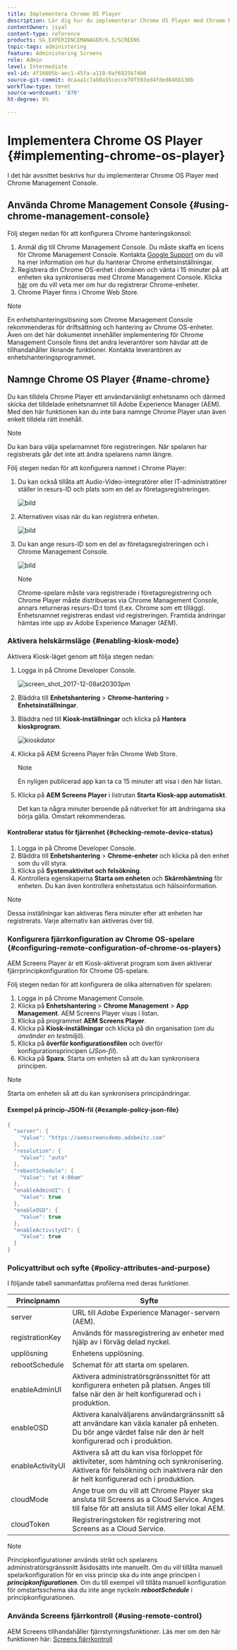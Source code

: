 ```yaml
---
title: Implementera Chrome OS Player
description: Lär dig hur du implementerar Chrome OS Player med Chrome Management Console.
contentOwner: jsyal
content-type: reference
products: SG_EXPERIENCEMANAGER/6.5/SCREENS
topic-tags: administering
feature: Administering Screens
role: Admin
level: Intermediate
exl-id: 4f16605b-aec1-45fa-a110-0af6925b74b0
source-git-commit: dcaaa1c7ab0a55cecce70f593ed4fded8468130b
workflow-type: tm+mt
source-wordcount: '870'
ht-degree: 0%

---
```


# Implementera Chrome OS Player {#implementing-chrome-os-player}

I det här avsnittet beskrivs hur du implementerar Chrome OS Player med Chrome Management Console.

## Använda Chrome Management Console {#using-chrome-management-console}

Följ stegen nedan för att konfigurera Chrome hanteringskonsol:

1. Anmäl dig till Chrome Management Console. Du måste skaffa en licens för Chrome Management Console. Kontakta [Google Support](https://support.google.com/chrome/a/answer/1375678?hl=en&ref_topic=2935995) om du vill ha mer information om hur du hanterar Chrome enhetsinställningar.
1. Registrera din Chrome OS-enhet i domänen och vänta i 15 minuter på att enheten ska synkroniseras med Chrome Management Console. Klicka [här](https://support.google.com/chrome/a/answer/1360534?hl=en) om du vill veta mer om hur du registrerar Chrome-enheter.
1. Chrome Player finns i Chrome Web Store.

>[!NOTE]
>
>En enhetshanteringslösning som Chrome Management Console rekommenderas för driftsättning och hantering av Chrome OS-enheter. Även om det här dokumentet innehåller implementering för Chrome Management Console finns det andra leverantörer som hävdar att de tillhandahåller liknande funktioner. Kontakta leverantören av enhetshanteringsprogrammet.

## Namnge Chrome OS Player {#name-chrome}

Du kan tilldela Chrome Player ett användarvänligt enhetsnamn och därmed skicka det tilldelade enhetsnamnet till Adobe Experience Manager (AEM). Med den här funktionen kan du inte bara namnge Chrome Player utan även enkelt tilldela rätt innehåll.

>[!NOTE]
>Du kan bara välja spelarnamnet före registreringen. När spelaren har registrerats går det inte att ändra spelarens namn längre.

Följ stegen nedan för att konfigurera namnet i Chrome Player:

1. Du kan också tillåta att Audio-Video-integratörer eller IT-administratörer ställer in resurs-ID och plats som en del av företagsregistreringen.

   ![bild](/help/user-guide/assets/chrome-device/chrome1.png)

1. Alternativen visas när du kan registrera enheten.

   ![bild](/help/user-guide/assets/chrome-device/chrome2.jpg)

1. Du kan ange resurs-ID som en del av företagsregistreringen och i Chrome Management Console.

   ![bild](/help/user-guide/assets/chrome-device/chrome3.png)

   >[!NOTE]
   >Chrome-spelare måste vara registrerade i företagsregistrering och Chrome Player måste distribueras via Chrome Management Console, annars returneras resurs-ID:t tomt (t.ex. Chrome som ett tillägg). Enhetsnamnet registreras endast vid registreringen. Framtida ändringar hämtas inte upp av Adobe Experience Manager (AEM).

### Aktivera helskärmsläge {#enabling-kiosk-mode}

Aktivera Kiosk-läget genom att följa stegen nedan:

1. Logga in på Chrome Developer Console.

   ![screen_shot_2017-12-08at20303pm](assets/screen_shot_2017-12-08at20303pm.png)

1. Bläddra till **Enhetshantering** > **Chrome-hantering** > **Enhetsinställningar**.
1. Bläddra ned till **Kiosk-inställningar** och klicka på **Hantera kioskprogram**.

   ![kioskdator](assets/kiosk.png)

1. Klicka på AEM Screens Player från Chrome Web Store.

   >[!NOTE]
   >
   >En nyligen publicerad app kan ta ca 15 minuter att visa i den här listan.

1. Klicka på **AEM Screens Player** i listrutan **Starta Kiosk-app automatiskt**.

   Det kan ta några minuter beroende på nätverket för att ändringarna ska börja gälla. Omstart rekommenderas.

#### Kontrollerar status för fjärrenhet {#checking-remote-device-status}

1. Logga in på Chrome Developer Console.
1. Bläddra till **Enhetshantering** > **Chrome-enheter** och klicka på den enhet som du vill styra.
1. Klicka på **Systemaktivitet och felsökning**.
1. Kontrollera egenskaperna **Starta om enheten** och **Skärmhämtning** för enheten. Du kan även kontrollera enhetsstatus och hälsoinformation.

>[!NOTE]
>
>Dessa inställningar kan aktiveras flera minuter efter att enheten har registrerats. Varje alternativ kan aktiveras över tid.

### Konfigurera fjärrkonfiguration av Chrome OS-spelare {#configuring-remote-configuration-of-chrome-os-players}

AEM Screens Player är ett Kiosk-aktiverat program som även aktiverar fjärrprincipkonfiguration för Chrome OS-spelare.

Följ stegen nedan för att konfigurera de olika alternativen för spelaren:

1. Logga in på Chrome Management Console.
1. Klicka på **Enhetshantering** > **Chrome Management** > **App Management**. AEM Screens Player visas i listan.
1. Klicka på programmet **AEM Screens Player**.
1. Klicka på **Kiosk-inställningar** och klicka på din organisation (*om du använder en testmiljö*).
1. Klicka på **överför konfigurationsfilen** och överför konfigurationsprincipen (*JSon-fil*).
1. Klicka på **Spara**. Starta om enheten så att du kan synkronisera principen.

>[!NOTE]
>
>Starta om enheten så att du kan synkronisera principändringar.

#### Exempel på princip-JSON-fil {#example-policy-json-file}

```java
{
  "server": {
    "Value": "https://aemscreensdemo.adobeitc.com"
  },
  "resolution": {
    "Value": "auto"
  },
  "rebootSchedule": {
    "Value": "at 4:00am"
  },
  "enableAdminUI": {
    "Value": true
  },
  "enableOSD": {
    "Value": true
  },
  "enableActivityUI": {
    "Value": true
  }
}
```

### Policyattribut och syfte {#policy-attributes-and-purpose}

I följande tabell sammanfattas profilerna med deras funktioner.

| **Principnamn** | **Syfte** |
|---|---|
| server | URL till Adobe Experience Manager-servern (AEM). |
| registrationKey | Används för massregistrering av enheter med hjälp av i förväg delad nyckel. |
| upplösning | Enhetens upplösning. |
| rebootSchedule | Schemat för att starta om spelaren. |
| enableAdminUI | Aktivera administratörsgränssnittet för att konfigurera enheten på platsen. Anges till false när den är helt konfigurerad och i produktion. |
| enableOSD | Aktivera kanalväljarens användargränssnitt så att användare kan växla kanaler på enheten. Du bör ange värdet false när den är helt konfigurerad och i produktion. |
| enableActivityUI | Aktivera så att du kan visa förloppet för aktiviteter, som hämtning och synkronisering. Aktivera för felsökning och inaktivera när den är helt konfigurerad och i produktion. |
| cloudMode | Ange true om du vill att Chrome Player ska ansluta till Screens as a Cloud Service. Anges till false för att ansluta till AMS eller lokal AEM. |
| cloudToken | Registreringstoken för registrering mot Screens as a Cloud Service. |

>[!NOTE]
>
>Principkonfigurationer används strikt och spelarens administratörsgränssnitt åsidosätts inte manuellt. Om du vill tillåta manuell spelarkonfiguration för en viss princip ska du inte ange principen i ***principkonfigurationen***. Om du till exempel vill tillåta manuell konfiguration för omstartsschema ska du inte ange nyckeln ***rebootSchedule*** i principkonfigurationen.

### Använda Screens fjärrkontroll {#using-remote-control}

AEM Screens tillhandahåller fjärrstyrningsfunktioner. Läs mer om den här funktionen här: [Screens fjärrkontroll](implementing-remote-control.md)
